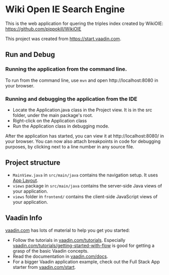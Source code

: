 # Wiki Open IE Search Engine

This is the web application for quering the triples index created by WikiOIE: https://github.com/pippokill/WikiOIE

This project was created from https://start.vaadin.com.

## Run and Debug

### Running the application from the command line.
To run from the command line, use `mvn` and open http://localhost:8080 in your browser.

### Running and debugging the application from the IDE
- Locate the Application.java class in the Project view. It is in the src folder, under the main package's root.
- Right-click on the Application class
- Run the Application class in debugging mode.

After the application has started, you can view it at http://localhost:8080/ in your browser. 
You can now also attach breakpoints in code for debugging purposes, by clicking next to a line number in any source file.

## Project structure

- `MainView.java` in `src/main/java` contains the navigation setup. It uses [App Layout](https://vaadin.com/components/vaadin-app-layout).
- `views` package in `src/main/java` contains the server-side Java views of your application.
- `views` folder in `frontend/` contains the client-side JavaScript views of your application.

## Vaadin Info

[vaadin.com](https://vaadin.com) has lots of material to help you get you started:

- Follow the tutorials in [vaadin.com/tutorials](https://vaadin.com/tutorials). Especially [vaadin.com/tutorials/getting-started-with-flow](https://vaadin.com/tutorials/getting-started-with-flow) is good for getting a grasp of the basic Vaadin concepts.
- Read the documentation in [vaadin.com/docs](https://vaadin.com/docs).
- For a bigger Vaadin application example, check out the Full Stack App starter from [vaadin.com/start](https://vaadin.com/start).
